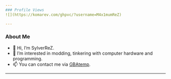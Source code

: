 ```yaml
---
### Profile Views
![](https://komarev.com/ghpvc/?username=M4x1mumReZ)

---
```

### About Me

- 👋 Hi, I’m SylverReZ.
- 👀 I’m interested in modding, tinkering with computer hardware and programming.
- 📫 You can contact me via [GBAtemp](https://gbatemp.net/members/sylverrez.610331/).
---
